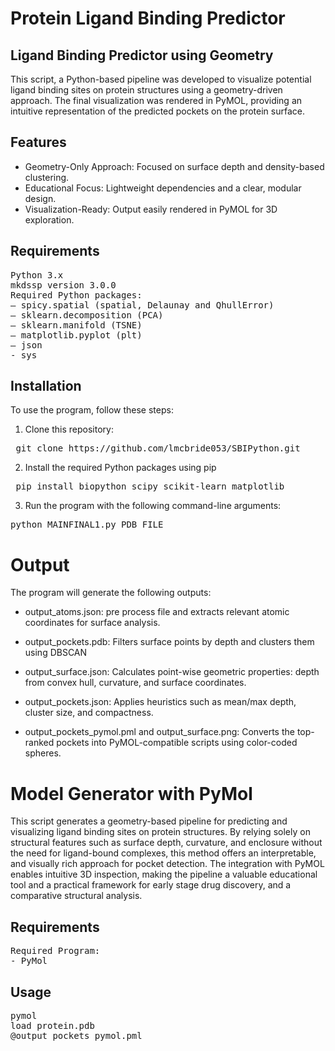 # Protein Ligand Binding Predictor

## Ligand Binding Predictor using Geometry 

This script, a Python-based pipeline was developed to visualize potential ligand binding sites on protein structures using a geometry-driven approach. The final visualization was rendered in PyMOL, providing an intuitive representation of the predicted pockets on the protein surface.

## Features
* Geometry-Only Approach: Focused on surface depth and density-based clustering.
* Educational Focus: Lightweight dependencies and a clear, modular design.
* Visualization-Ready: Output easily rendered in PyMOL for 3D exploration.


## Requirements
<pre>Python 3.x 
mkdssp version 3.0.0 
Required Python packages:
– spicy.spatial (spatial, Delaunay and QhullError) 
– sklearn.decomposition (PCA)
– sklearn.manifold (TSNE)
– matplotlib.pyplot (plt)
– json 
- sys   </pre>

## Installation
To use the program, follow these steps:

1. Clone this repository:
<pre> git clone https://github.com/lmcbride053/SBIPython.git </pre>

2. Install the required Python packages using pip
<pre> pip install biopython scipy scikit-learn matplotlib </pre>

3. Run the program with the following command-line arguments:
<pre>python MAINFINAL1.py PDB_FILE </pre>


# Output 
The program will generate the following outputs:

* output_atoms.json: pre process file and extracts relevant atomic coordinates for surface analysis.

* output_pockets.pdb: Filters surface points by depth and clusters them using DBSCAN

* output_surface.json: Calculates point-wise geometric properties: depth from convex hull, curvature, and surface coordinates.

* output_pockets.json: Applies heuristics such as mean/max depth, cluster size, and compactness.

* output_pockets_pymol.pml and output_surface.png: Converts the top-ranked pockets into PyMOL-compatible scripts using color-coded spheres.


# Model Generator with PyMol

This script generates a geometry-based pipeline for predicting and visualizing ligand binding sites on protein structures. By relying solely on structural features such as surface depth, curvature, and enclosure without the need for ligand-bound complexes, this method offers an interpretable, and visually rich approach for pocket detection. The integration with PyMOL enables intuitive 3D inspection, making the pipeline a valuable educational tool and a practical framework for early stage drug discovery, and a comparative structural analysis.

## Requirements

<pre>Required Program:
- PyMol </pre>

## Usage
<pre>pymol
load protein.pdb
@output_pockets_pymol.pml </pre>



